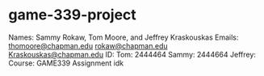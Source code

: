 # game-339-project
Names: Sammy Rokaw, Tom Moore, and Jeffrey Kraskouskas
Emails: thomoore@chapman.edu rokaw@chapman.edu Kraskouskas@chapman.edu
ID: Tom: 2444464 Sammy: 2444664 Jeffrey: 
Course: GAME339
Assignment idk
